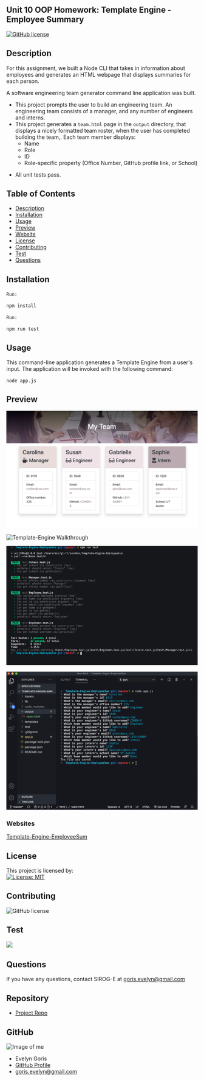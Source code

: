   ## **Unit 10 OOP Homework: Template Engine - Employee Summary**

  [![GitHub license](https://img.shields.io/badge/Made%20by-SIROG--E-ab8c9b?style=flat&logo=github)](http://https://github.com/SIROG-E)  
  
  ## Description
  For this assignment, we built a Node CLI that takes in information about employees and generates an HTML webpage that displays summaries for each person. 

  A software engineering team generator command line application was built. 
  * This project prompts the user to build an engineering team. An engineering team consists of a manager, and any number of engineers and interns. 
  * This project generates a `team.html` page in the `output` directory, that displays a nicely formatted team roster, when the user has completed building the team,. Each team member displays: 
    - Name
    - Role
    - ID
    - Role-specific property (Office Number, GitHub profile link, or School)
  - All unit tests pass.
  
  ## Table of Contents
  * [Description](#description)
  * [Installation](#installation)
  * [Usage](#usage)
  * [Preview](#preview)
  * [Website](#website)
  * [License](#license)
  * [Contributing](#contributing)
  * [Test](#tests)
  * [Questions](#questions)
  
  ## Installation

  `Run:` 

  ```
  npm install
  ```
  `Run:` 
  ```
  npm run test
  ```

  ## Usage

  This command-line application generates a  Template Engine from a user's input. The application will be invoked with the following command: 

  ```
  node app.js
  ```

  

## Preview
![Template-Engine Preview](Assets/MyTeamPreview.png)

![Template-Engine Walkthrough](Assets/Template-Engine-Employee_Walkthrough.gif) 

![npm-Run-Test Preview](Assets/npmRunTestPreview.png) 

![Running-Node Preview](Assets/RunNodePreview.png) 


### Websites

[Template-Engine-EmployeeSum](https://github.com/SIROG-E/Template-Engine-EmployeeSum) 


## License
  This project is licensed by:\
[![License: MIT](https://img.shields.io/badge/License-MIT-yellow.svg)](https://opensource.org/licenses/MIT) 

## Contributing
  ![GitHub license](https://img.shields.io/badge/Made%20by-SIROG--E-ab8c9b?style=flat&logo=github)

## Test
  ![](https://img.shields.io/badge/Test-100%25-success?style=flat&logo=node.js) 

## Questions
  If you have any questions, contact SIROG-E at goris.evelyn@gmail.com
  
## Repository
  - [Project Repo](https://github.com/SIROG-E/Template-Engine-EmployeeSum)
  
  ## GitHub
  ![Image of me](https://avatars3.githubusercontent.com/u/70104520?v=4)
  - Evelyn Goris
  - [GitHub Profile](https://github.com/SIROG-E)
  - <goris.evelyn@gmail.com>
  
